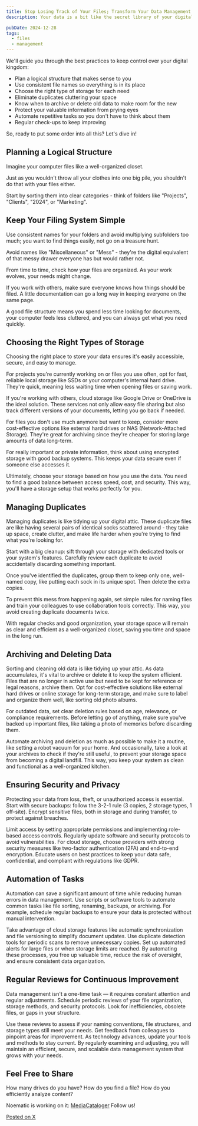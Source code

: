 ```yaml
---
title: Stop Losing Track of Your Files; Transform Your Data Management Today
description: Your data is a bit like the secret library of your digital memories, and it accumulates at a crazy speed. What might have started as a small pile of files now threatens to become a real labyrinth. Have you found a way to organize all this neatly and securely? If the answer is no, it's high time to get serious about it.

pubDate: 2024-12-28
tags:  
  - files  
  - management
---
```


We'll guide you through the best practices to keep control over your digital kingdom:

 - Plan a logical structure that makes sense to you
 - Use consistent file names so everything is in its place
 - Choose the right type of storage for each need
 - Eliminate duplicates cluttering your space
 - Know when to archive or delete old data to make room for the new
 - Protect your valuable information from prying eyes
 - Automate repetitive tasks so you don't have to think about them
 - Regular check-ups to keep improving

So, ready to put some order into all this? Let's dive in!

## Planning a Logical Structure

Imagine your computer files like a well-organized closet.

Just as you wouldn't throw all your clothes into one big pile, you shouldn't do that with your files either.

Start by sorting them into clear categories - think of folders like "Projects", "Clients", "2024", or "Marketing".

## Keep Your Filing System Simple

Use consistent names for your folders and avoid multiplying subfolders too much; you want to find things easily, not go on a treasure hunt.

Avoid names like "Miscellaneous" or "Mess" - they're the digital equivalent of that messy drawer everyone has but would rather not.

From time to time, check how your files are organized. As your work evolves, your needs might change.

If you work with others, make sure everyone knows how things should be filed. A little documentation can go a long way in keeping everyone on the same page.

A good file structure means you spend less time looking for documents, your computer feels less cluttered, and you can always get what you need quickly.

## Choosing the Right Types of Storage

Choosing the right place to store your data ensures it's easily accessible, secure, and easy to manage.

For projects you're currently working on or files you use often, opt for fast, reliable local storage like SSDs or your computer's internal hard drive. They're quick, meaning less waiting time when opening files or saving work.

If you're working with others, cloud storage like Google Drive or OneDrive is the ideal solution. These services not only allow easy file sharing but also track different versions of your documents, letting you go back if needed.

For files you don't use much anymore but want to keep, consider more cost-effective options like external hard drives or NAS (Network-Attached Storage). They're great for archiving since they're cheaper for storing large amounts of data long-term.

For really important or private information, think about using encrypted storage with good backup systems. This keeps your data secure even if someone else accesses it.

Ultimately, choose your storage based on how you use the data. You need to find a good balance between access speed, cost, and security. This way, you'll have a storage setup that works perfectly for you.

## Managing Duplicates

Managing duplicates is like tidying up your digital attic. These duplicate files are like having several pairs of identical socks scattered around - they take up space, create clutter, and make life harder when you're trying to find what you're looking for.

Start with a big cleanup: sift through your storage with dedicated tools or your system's features. Carefully review each duplicate to avoid accidentally discarding something important.

Once you've identified the duplicates, group them to keep only one, well-named copy, like putting each sock in its unique spot. Then delete the extra copies.

To prevent this mess from happening again, set simple rules for naming files and train your colleagues to use collaboration tools correctly. This way, you avoid creating duplicate documents twice.

With regular checks and good organization, your storage space will remain as clear and efficient as a well-organized closet, saving you time and space in the long run.

## Archiving and Deleting Data

Sorting and cleaning old data is like tidying up your attic. As data accumulates, it's vital to archive or delete it to keep the system efficient. Files that are no longer in active use but need to be kept for reference or legal reasons, archive them. Opt for cost-effective solutions like external hard drives or online storage for long-term storage, and make sure to label and organize them well, like sorting old photo albums.

For outdated data, set clear deletion rules based on age, relevance, or compliance requirements. Before letting go of anything, make sure you've backed up important files, like taking a photo of memories before discarding them.

Automate archiving and deletion as much as possible to make it a routine, like setting a robot vacuum for your home. And occasionally, take a look at your archives to check if they're still useful, to prevent your storage space from becoming a digital landfill. This way, you keep your system as clean and functional as a well-organized kitchen.

## Ensuring Security and Privacy

Protecting your data from loss, theft, or unauthorized access is essential. Start with secure backups: follow the 3-2-1 rule (3 copies, 2 storage types, 1 off-site). Encrypt sensitive files, both in storage and during transfer, to protect against breaches.

Limit access by setting appropriate permissions and implementing role-based access controls. Regularly update software and security protocols to avoid vulnerabilities. For cloud storage, choose providers with strong security measures like two-factor authentication (2FA) and end-to-end encryption. Educate users on best practices to keep your data safe, confidential, and compliant with regulations like GDPR.

## Automation of Tasks

Automation can save a significant amount of time while reducing human errors in data management. Use scripts or software tools to automate common tasks like file sorting, renaming, backups, or archiving. For example, schedule regular backups to ensure your data is protected without manual intervention.

Take advantage of cloud storage features like automatic synchronization and file versioning to simplify document updates. Use duplicate detection tools for periodic scans to remove unnecessary copies. Set up automated alerts for large files or when storage limits are reached. By automating these processes, you free up valuable time, reduce the risk of oversight, and ensure consistent data organization.

## Regular Reviews for Continuous Improvement

Data management isn't a one-time task — it requires constant attention and regular adjustments. Schedule periodic reviews of your file organization, storage methods, and security protocols. Look for inefficiencies, obsolete files, or gaps in your structure.

Use these reviews to assess if your naming conventions, file structures, and storage types still meet your needs. Get feedback from colleagues to pinpoint areas for improvement. As technology advances, update your tools and methods to stay current. By regularly examining and adjusting, you will maintain an efficient, secure, and scalable data management system that grows with your needs.

## Feel Free to Share

How many drives do you have? How do you find a file? How do you efficiently analyze content?

Noematic is working on it: [MediaCataloger](https://qi.noematic.eu/media-cataloger) Follow us!

[Posted on X](https://x.com/Noematic_eu/status/1866683966113161603)